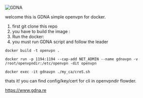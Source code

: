 ![GDNA](https://netinfosecure.com:8443/home/christophe@gdna.re/public-www/logo.jpg)

welcome this is GDNA simple openvpn for docker.

1.  first git clone this repo
2.  you have to build the image :
3.  Run the docker:
4.  you must run GDNA script and follow the leader
```
docker build -t openvpn .
```

```
docker run -p 1194:1194 --cap-add NET_ADMIN --name gdnavpn -v /root/openvpndir:/etc/openvpn -dit openvpn
```

```
docker exec -it gdnavpn ./my_ca/creS.sh
```

thats it!
you can find config/key/cert  for cli in openvpndir flowder.

https://www.gdna.re
